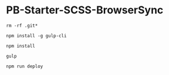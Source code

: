 # PB-Starter-SCSS-BrowserSync

`rm -rf .git*`

`npm install -g gulp-cli`

`npm install`

`gulp`

`npm run deploy`